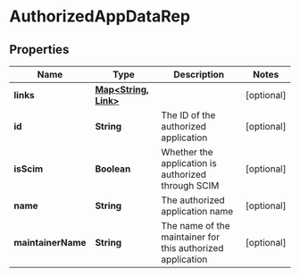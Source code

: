 

# AuthorizedAppDataRep


## Properties

| Name | Type | Description | Notes |
|------------ | ------------- | ------------- | -------------|
|**links** | [**Map&lt;String, Link&gt;**](Link.md) |  |  [optional] |
|**id** | **String** | The ID of the authorized application |  [optional] |
|**isScim** | **Boolean** | Whether the application is authorized through SCIM |  [optional] |
|**name** | **String** | The authorized application name |  [optional] |
|**maintainerName** | **String** | The name of the maintainer for this authorized application |  [optional] |




